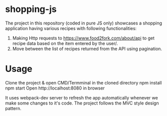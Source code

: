 # shopping-js

The project in this repository (coded in pure JS only) showcases a shopping application having various recipes with following functionalities:
1. Making Http requests to https://www.food2fork.com/about/api to get recipe data based on the item entered by the user/.
2. Move between the list of recipes returned from the API using pagination.

# Usage
Clone the project & open CMD/Termminal in the cloned directory
npm install 
npm start 
Open http://localhost:8080 in browser

It uses webpack-dev server to refresh the app automatically whenever we make some changes to it's code.
The project follows the MVC style design pattern.
